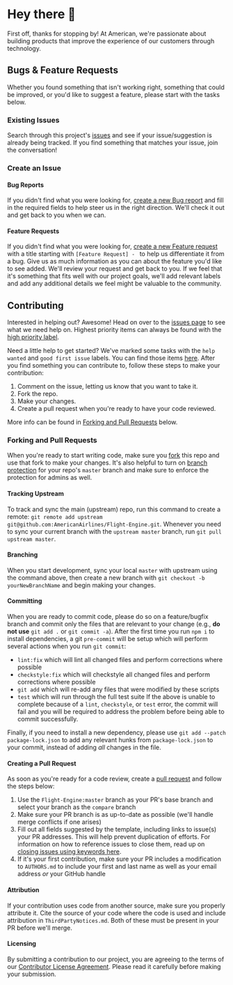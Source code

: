 # Hey there 👋
First off, thanks for stopping by! At American, we're passionate about building products that improve the experience of our customers through technology. 

## Bugs & Feature Requests
Whether you found something that isn't working right, something that could be improved, or you'd like to suggest a feature, please start with the tasks below.

### Existing Issues
Search through this project's [issues](../../../issues) and see if your issue/suggestion is already being tracked. If you find something that matches your issue, join the conversation!

### Create an Issue
#### Bug Reports
If you didn't find what you were looking for, [create a new Bug report](../../../issues/new?template=bug_report.md) and fill in the required fields to help steer us in the right direction. We'll check it out and get back to you when we can.

#### Feature Requests
If you didn't find what you were looking for, [create a new Feature request](../../../issues/new?template=feature_request.md) with a title starting with `[Feature Request] - ` to help us differentiate it from a bug. Give us as much information as you can about the feature you'd like to see added. We'll review your request and get back to you. If we feel that it's something that fits well with our project goals, we'll add relevant labels and add any additional details we feel might be valuable to the community.

## Contributing
Interested in helping out? Awesome! Head on over to the [issues page](../../../issues) to see what we need help on. Highest priority items can always be found with the [high priority label](../../../issues?utf8=✓&q=is%3Aopen+label%3A"high+priority"+label%3A"help+wanted"+).

Need a little help to get started? We've marked some tasks with the `help wanted` and `good first issue` labels. You can find those items [here](../../../issues?utf8=✓&q=is%3Aopen+label%3A"good+first+issue"+label%3A"help+wanted"+). After you find something you can contribute to, follow these steps to make your contribution:
1. Comment on the issue, letting us know that you want to take it.
1. Fork the repo.
1. Make your changes.
1. Create a pull request when you're ready to have your code reviewed.

More info can be found in [Forking and Pull Requests](#forking-and-pull-requests) below.

### Forking and Pull Requests
When you're ready to start writing code, make sure you [fork](https://help.github.com/articles/fork-a-repo/) this repo and use that fork to make your changes. It's also helpful to turn on [branch protection](https://help.github.com/en/articles/configuring-protected-branches) for your repo's `master` branch and make sure to enforce the protection for admins as well. 

#### Tracking Upstream
To track and sync the main (upstream) repo, run this command to create a remote: `git remote add upstream git@github.com:AmericanAirlines/Flight-Engine.git`. Whenever you need to sync your current branch with the `upstream master` branch, run `git pull upstream master`. 

#### Branching 
When you start development, sync your local `master` with upstream using the command above, then create a new branch with `git checkout -b yourNewBranchName` and begin making your changes.

#### Committing
When you are ready to commit code, please do so on a feature/bugfix branch and commit only the files that are relevant to your change (e.g., **do not use** `git add .` or `git commit -a`). After the first time you run `npm i` to install dependencies, a git `pre-commit` will be setup which will perform several actions when you run `git commit`:
- `lint:fix` which will lint all changed files and perform corrections where possible
- `checkstyle:fix` which will checkstyle all changed files and perform corrections where possible
- `git add` which will re-add any files that were modified by these scripts
- `test` which will run through the full test suite
If the above is unable to complete because of a `lint`, `checkstyle`, or `test` error, the commit will fail and you will be required to address the problem before being able to commit successfully.

Finally, if you need to install a new dependency, please use `git add --patch package-lock.json` to add any relevant hunks from `package-lock.json` to your commit, instead of adding _all_ changes in the file.

#### Creating a Pull Request
As soon as you're ready for a code review, create a [pull request](https://help.github.com/articles/about-pull-requests/) and follow the steps below:
1. Use the `Flight-Engine:master` branch as your PR's base branch and select your branch as the `compare` branch
1. Make sure your PR branch is as up-to-date as possible (we'll handle merge conflicts if one arises)
1. Fill out all fields suggested by the template, including links to issue(s) your PR addresses.  This will help prevent duplication of efforts. For information on how to reference issues to close them, read up on [closing issues using keywords here](https://help.github.com/articles/closing-issues-using-keywords/).
1. If it's your first contribution, make sure your PR includes a modification to `AUTHORS.md` to include your first and last name as well as your email address *or* your GitHub handle

#### Attribution
If your contribution uses code from another source, make sure you properly attribute it. Cite the source of your code where the code is used and include attribution in `ThirdPartyNotices.md`. Both of these must be present in your PR before we'll merge.

#### Licensing
By submitting a contribution to our project, you are agreeing to the terms of our [Contributor License Agreement](https://github.com/AmericanAirlines/Contributor-License-Agreement/blob/master/CLA.md). Please read it carefully before making your submission.
